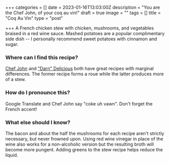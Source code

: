 +++
categories = []
date = 2023-01-16T13:03:00Z
description = "You are the Chef John, of your coq au vin!"
draft = true
image = ""
tags = []
title = "Coq Au Vin"
type = "post"

+++
A French chicken stew with chicken, mushrooms, and vegetables braised in a red wine sauce. Mashed potatoes are a popular complimentary side dish -- I personally recommend sweet potatoes with cinnamon and sugar.

### Where can I find this recipe?

[Chef John](https://www.allrecipes.com/recipe/239230/chef-johns-coq-au-vin/) and ["Darn" Delicious](https://damndelicious.net/2022/01/08/easy-coq-au-vin/) both have great recipes with marginal differences. The former recipe forms a roue while the latter produces more of a stew.

### How do I pronounce this?

Google Translate and Chef John say "coke uh vawn". Don't forget the French accent!

### What else should I know?

The bacon and about the half the mushrooms for each recipe aren't strictly necessary, but never frowned upon. Using red wine vinegar in place of the wine also works for a non-alcoholic version but the resulting broth will become more pungent. Adding greens to the stew recipe helps reduce the liquid.